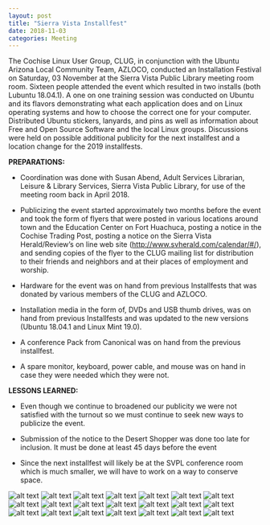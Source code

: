 ```yaml
---
layout: post
title: "Sierra Vista Installfest"
date: 2018-11-03
categories: Meeting
---
```


The Cochise Linux User Group, CLUG, in conjunction with the Ubuntu Arizona Local Community Team, AZLOCO, conducted an Installation Festival on Saturday, 03 November at the Sierra Vista Public Library meeting room room.  Sixteen people attended the event which resulted in two installs (both Lubuntu 18.04.1).  A one on one training session was conducted on Ubuntu and its flavors demonstrating what each application does and on Linux operating systems and how to choose the correct one for your computer.  Distributed Ubuntu stickers, lanyards, and pins as well as information about Free and Open Source Software and the local Linux groups.  Discussions were held on possible additional publicity for the next installfest and a location change for the 2019 installfests.

**PREPARATIONS:**

* Coordination was done with Susan Abend, Adult Services Librarian, Leisure & Library Services, Sierra Vista Public Library, for use of the meeting room back in April 2018.
      
* Publicizing the event started approximately two months before the event and took the form of flyers that were posted in various locations around town and the Education Center on Fort Huachuca, posting a notice in the Cochise Trading Post, posting a notice on the Sierra Vista Herald/Review’s on line web site (http://www.svherald.com/calendar/#/), and sending copies of the flyer to the CLUG mailing list for distribution to their friends and neighbors and at their places of employment and worship.

 * Hardware for the event was on hand from previous Installfests that was donated by various members of the CLUG and AZLOCO.
 
 * Installation media in the form of, DVDs and USB thumb drives, was on hand from previous Installfests and was updated to the new versions (Ubuntu 18.04.1 and Linux Mint 19.0).

 * A conference Pack from Canonical was on hand from the previous installfest.	
      
 * A spare monitor, keyboard, power cable, and mouse was on hand in case they were needed which they were not.

**LESSONS LEARNED:**

 * Even though we continue to broadened our publicity we were not satisfied with the turnout so we must continue to seek new ways to publicize the event.
 
 * Submission of the notice to the Desert Shopper was done too late for inclusion.  It must be done at least 45 days before the event

 * Since the next installfest will likely be at the SVPL conference room which is much smaller, we will have to work on a way to conserve space.
 
![alt text](https://raw.githubusercontent.com/CochiseLinuxUsersGroup/CochiseLinuxUsersGroup.github.io/master/images/rsz_CLUG_Installfest_2018-11-03_1.jpg)
![alt text](https://raw.githubusercontent.com/CochiseLinuxUsersGroup/CochiseLinuxUsersGroup.github.io/master/images/rsz_CLUG_Installfest_2018-11-03_2.jpg) 
![alt text](https://raw.githubusercontent.com/CochiseLinuxUsersGroup/CochiseLinuxUsersGroup.github.io/master/images/rsz_CLUG_Installfest_2018-11-03_3.jpg) 
![alt text](https://raw.githubusercontent.com/CochiseLinuxUsersGroup/CochiseLinuxUsersGroup.github.io/master/images/rsz_CLUG_Installfest_2018-11-03_4.jpg) 
![alt text](https://raw.githubusercontent.com/CochiseLinuxUsersGroup/CochiseLinuxUsersGroup.github.io/master/images/rsz_CLUG_Installfest_2018-11-03_5.jpg) 
![alt text](https://raw.githubusercontent.com/CochiseLinuxUsersGroup/CochiseLinuxUsersGroup.github.io/master/images/rsz_CLUG_Installfest_2018-11-03_6.jpg)
![alt text](https://raw.githubusercontent.com/CochiseLinuxUsersGroup/CochiseLinuxUsersGroup.github.io/master/images/rsz_CLUG_Installfest_2018-11-03_7.jpeg) 
![alt text](https://raw.githubusercontent.com/CochiseLinuxUsersGroup/CochiseLinuxUsersGroup.github.io/master/images/rsz_CLUG_Installfest_2018-11-03_8.jpeg) 
![alt text](https://raw.githubusercontent.com/CochiseLinuxUsersGroup/CochiseLinuxUsersGroup.github.io/master/images/rsz_CLUG_Installfest_2018-11-03_9.jpeg) 
![alt text](https://raw.githubusercontent.com/CochiseLinuxUsersGroup/CochiseLinuxUsersGroup.github.io/master/images/rsz_CLUG_Installfest_2018-11-03_10.jpeg) 
![alt text](https://raw.githubusercontent.com/CochiseLinuxUsersGroup/CochiseLinuxUsersGroup.github.io/master/images/rsz_CLUG_Installfest_2018-11-03_11.jpeg) 
![alt text](https://raw.githubusercontent.com/CochiseLinuxUsersGroup/CochiseLinuxUsersGroup.github.io/master/images/rsz_CLUG_Installfest_2018-11-03_12.jpeg) 
![alt text](https://raw.githubusercontent.com/CochiseLinuxUsersGroup/CochiseLinuxUsersGroup.github.io/master/images/rsz_CLUG_Installfest_2018-11-03_13.jpeg) 
![alt text](https://raw.githubusercontent.com/CochiseLinuxUsersGroup/CochiseLinuxUsersGroup.github.io/master/images/rsz_CLUG_Installfest_2018-11-03_14.jpeg) 
![alt text](https://raw.githubusercontent.com/CochiseLinuxUsersGroup/CochiseLinuxUsersGroup.github.io/master/images/rsz_CLUG_Installfest_2018-11-03_15.jpeg) 
![alt text](https://raw.githubusercontent.com/CochiseLinuxUsersGroup/CochiseLinuxUsersGroup.github.io/master/images/rsz_CLUG_Installfest_2018-11-03_16.jpeg)
![alt text](https://raw.githubusercontent.com/CochiseLinuxUsersGroup/CochiseLinuxUsersGroup.github.io/master/images/rsz_CLUG_Installfest_2018-11-03_17.jpeg)
![alt text](https://raw.githubusercontent.com/CochiseLinuxUsersGroup/CochiseLinuxUsersGroup.github.io/master/images/rsz_CLUG_at_PizzaHut_2018-11-03_1.jpg)
![alt text](https://raw.githubusercontent.com/CochiseLinuxUsersGroup/CochiseLinuxUsersGroup.github.io/master/images/rsz_CLUG_at_PizzaHut_2018-11-03_2.jpg) 
![alt text](https://raw.githubusercontent.com/CochiseLinuxUsersGroup/CochiseLinuxUsersGroup.github.io/master/images/rsz_CLUG_at_PizzaHut_2018-11-03_3.jpg) 
![alt text](https://raw.githubusercontent.com/CochiseLinuxUsersGroup/CochiseLinuxUsersGroup.github.io/master/images/rsz_CLUG_at_PizzaHut_2018-11-03_4.jpg)
